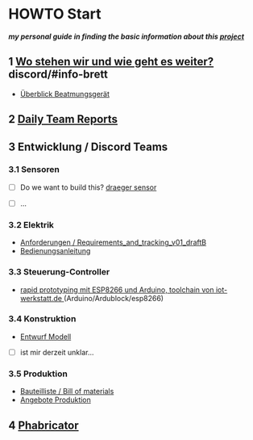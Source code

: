 # HOWTO Start

***my personal guide in finding the basic information about this [project](https://devpost.com/software/diy-beatmungsgerat)***

## 1 [Wo stehen wir und wie geht es weiter?](https://cdn.discordapp.com/attachments/693421256891957289/693454160758177872/Wo_stehen_wir_und_wie_kann_es_weitergehen.pdf) discord/#info-brett
- [Überblick Beatmungsgerät](https://youtu.be/OrpJNif2TN0)

## 2 [Daily Team Reports](https://drive.google.com/drive/folders/1Poj6eQrTGcuFaNvTQpUK7rhnsla_4bZM)

## 3 Entwicklung / Discord Teams

### 3.1 Sensoren

- [ ] Do we want to build this? [draeger sensor](https://www.intersurgical-webshop.de/artikel/e-FlowSensor_fr_Drger_Evita_Ventilatoren_auer_V500)
- [ ] ...


### 3.2 Elektrik

- [Anforderungen / Requirements_and_tracking_v01_draftB](https://docs.google.com/spreadsheets/d/1oL9XO6Ey1GSyyw_gpmk-_erB-_KR36lmKQfrJcQtAf0/edit#gid=0)
- [Bedienungsanleitung](https://docs.google.com/document/d/1diFWp0zVw1RVwhWoNN3_kPNcdyZHOF1CVrcSIN-Yl4k/edit#)

### 3.3 Steuerung-Controller
- [rapid prototyping mit ESP8266 und Arduino, toolchain von iot-werkstatt.de ](http://www.iot-werkstatt.de) (Arduino/Ardublock/esp8266)

### 3.4 Konstruktion
- [Entwurf Modell](https://cad.onshape.com/documents/ca3252cb6ee1b301e7aaa2a6/w/63ce40e8b005bb09dedd9581/e/d98ecacadf5dcafe85eaabc6)
- [ ] ist mir derzeit unklar...

### 3.5 Produktion
- [Bauteilliste / Bill of materials](https://github.com/Heavy02011/diy-beatmungsgeraet/blob/master/production/BillOfMaterials.md)
- [Angebote Produktion](https://docs.google.com/spreadsheets/d/1LUdUw3KdKwsfoe5khSoW4la7FvFVV2GQ8lIa6iQQy2Q/edit#gid=0)

## 4 [Phabricator](https://diy-vent.vmcon.de)
